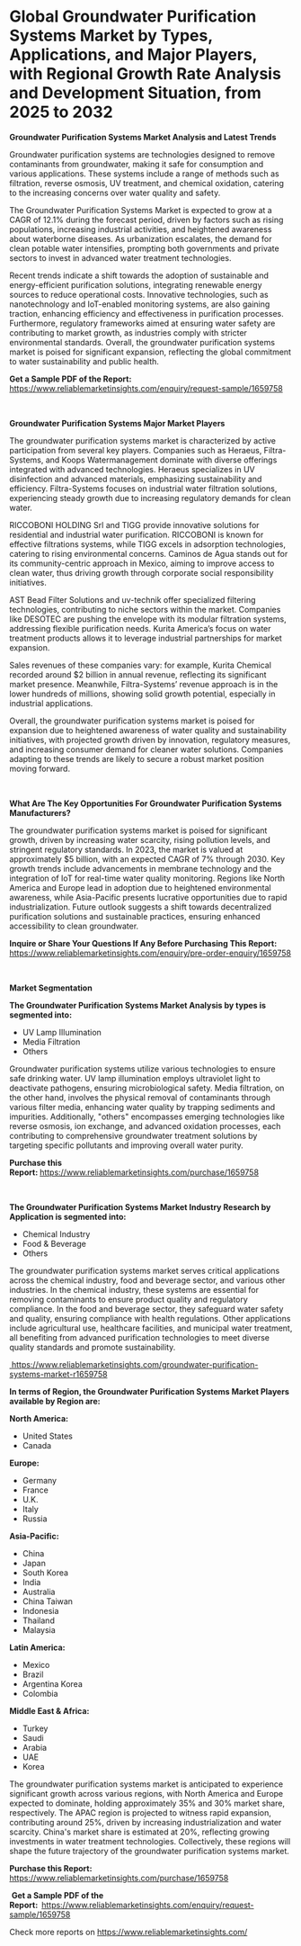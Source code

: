 <p><h1>Global Groundwater Purification Systems Market by Types, Applications, and Major Players, with Regional Growth Rate Analysis and Development Situation, from 2025 to 2032</h1></p><p><strong>Groundwater Purification Systems Market Analysis and Latest Trends</strong></p>
<p><p>Groundwater purification systems are technologies designed to remove contaminants from groundwater, making it safe for consumption and various applications. These systems include a range of methods such as filtration, reverse osmosis, UV treatment, and chemical oxidation, catering to the increasing concerns over water quality and safety.</p><p>The Groundwater Purification Systems Market is expected to grow at a CAGR of 12.1% during the forecast period, driven by factors such as rising populations, increasing industrial activities, and heightened awareness about waterborne diseases. As urbanization escalates, the demand for clean potable water intensifies, prompting both governments and private sectors to invest in advanced water treatment technologies.</p><p>Recent trends indicate a shift towards the adoption of sustainable and energy-efficient purification solutions, integrating renewable energy sources to reduce operational costs. Innovative technologies, such as nanotechnology and IoT-enabled monitoring systems, are also gaining traction, enhancing efficiency and effectiveness in purification processes. Furthermore, regulatory frameworks aimed at ensuring water safety are contributing to market growth, as industries comply with stricter environmental standards. Overall, the groundwater purification systems market is poised for significant expansion, reflecting the global commitment to water sustainability and public health.</p></p>
<p><strong>Get a Sample PDF of the Report:&nbsp;</strong> <a href="https://www.reliablemarketinsights.com/enquiry/request-sample/1659758?utm_campaign=2593&utm_medium=2&utm_source=Github&utm_content=ia&utm_term=08042025&utm_id=groundwater-purification-systems">https://www.reliablemarketinsights.com/enquiry/request-sample/1659758</a></p>
<p>&nbsp;</p>
<p><strong>Groundwater Purification Systems Major Market Players</strong></p>
<p><p>The groundwater purification systems market is characterized by active participation from several key players. Companies such as Heraeus, Filtra-Systems, and Koops Watermanagement dominate with diverse offerings integrated with advanced technologies. Heraeus specializes in UV disinfection and advanced materials, emphasizing sustainability and efficiency. Filtra-Systems focuses on industrial water filtration solutions, experiencing steady growth due to increasing regulatory demands for clean water.</p><p>RICCOBONI HOLDING Srl and TIGG provide innovative solutions for residential and industrial water purification. RICCOBONI is known for effective filtrations systems, while TIGG excels in adsorption technologies, catering to rising environmental concerns. Caminos de Agua stands out for its community-centric approach in Mexico, aiming to improve access to clean water, thus driving growth through corporate social responsibility initiatives.</p><p>AST Bead Filter Solutions and uv-technik offer specialized filtering technologies, contributing to niche sectors within the market. Companies like DESOTEC are pushing the envelope with its modular filtration systems, addressing flexible purification needs. Kurita America’s focus on water treatment products allows it to leverage industrial partnerships for market expansion.</p><p>Sales revenues of these companies vary: for example, Kurita Chemical recorded around $2 billion in annual revenue, reflecting its significant market presence. Meanwhile, Filtra-Systems’ revenue approach is in the lower hundreds of millions, showing solid growth potential, especially in industrial applications.</p><p>Overall, the groundwater purification systems market is poised for expansion due to heightened awareness of water quality and sustainability initiatives, with projected growth driven by innovation, regulatory measures, and increasing consumer demand for cleaner water solutions. Companies adapting to these trends are likely to secure a robust market position moving forward.</p></p>
<p>&nbsp;</p>
<p><strong>What Are The Key Opportunities For Groundwater Purification Systems Manufacturers?</strong></p>
<p><p>The groundwater purification systems market is poised for significant growth, driven by increasing water scarcity, rising pollution levels, and stringent regulatory standards. In 2023, the market is valued at approximately $5 billion, with an expected CAGR of 7% through 2030. Key growth trends include advancements in membrane technology and the integration of IoT for real-time water quality monitoring. Regions like North America and Europe lead in adoption due to heightened environmental awareness, while Asia-Pacific presents lucrative opportunities due to rapid industrialization. Future outlook suggests a shift towards decentralized purification solutions and sustainable practices, ensuring enhanced accessibility to clean groundwater.</p></p>
<p><strong>Inquire or Share Your Questions If Any Before Purchasing This Report:</strong> <a href="https://www.reliablemarketinsights.com/enquiry/pre-order-enquiry/1659758?utm_campaign=2593&utm_medium=2&utm_source=Github&utm_content=ia&utm_term=08042025&utm_id=groundwater-purification-systems">https://www.reliablemarketinsights.com/enquiry/pre-order-enquiry/1659758</a></p>
<p>&nbsp;</p>
<p><strong>Market Segmentation</strong></p>
<p><strong>The Groundwater Purification Systems Market Analysis by types is segmented into:</strong></p>
<p><ul><li>UV Lamp Illumination</li><li>Media Filtration</li><li>Others</li></ul></p>
<p><p>Groundwater purification systems utilize various technologies to ensure safe drinking water. UV lamp illumination employs ultraviolet light to deactivate pathogens, ensuring microbiological safety. Media filtration, on the other hand, involves the physical removal of contaminants through various filter media, enhancing water quality by trapping sediments and impurities. Additionally, "others" encompasses emerging technologies like reverse osmosis, ion exchange, and advanced oxidation processes, each contributing to comprehensive groundwater treatment solutions by targeting specific pollutants and improving overall water purity.</p></p>
<p><strong>Purchase this Report:&nbsp;</strong><a href="https://www.reliablemarketinsights.com/purchase/1659758?utm_campaign=2593&utm_medium=2&utm_source=Github&utm_content=ia&utm_term=08042025&utm_id=groundwater-purification-systems">https://www.reliablemarketinsights.com/purchase/1659758</a></p>
<p>&nbsp;</p>
<p><strong>The Groundwater Purification Systems Market Industry Research by Application is segmented into:</strong></p>
<p><ul><li>Chemical Industry</li><li>Food & Beverage</li><li>Others</li></ul></p>
<p><p>The groundwater purification systems market serves critical applications across the chemical industry, food and beverage sector, and various other industries. In the chemical industry, these systems are essential for removing contaminants to ensure product quality and regulatory compliance. In the food and beverage sector, they safeguard water safety and quality, ensuring compliance with health regulations. Other applications include agricultural use, healthcare facilities, and municipal water treatment, all benefiting from advanced purification technologies to meet diverse quality standards and promote sustainability.</p></p>
<p><a href="https://www.reliablemarketinsights.com/groundwater-purification-systems-market-r1659758?utm_campaign=2593&utm_medium=2&utm_source=Github&utm_content=ia&utm_term=08042025&utm_id=groundwater-purification-systems">&nbsp;https://www.reliablemarketinsights.com/groundwater-purification-systems-market-r1659758</a></p>
<p><strong>In terms of Region, the Groundwater Purification Systems Market Players available by Region are:</strong></p>
<p>
    <p> <strong> North America: </strong>
        <ul>
            <li>United States</li>
            <li>Canada</li>
        </ul>
        </p> 
    <p> <strong> Europe: </strong>
        <ul>
            <li>Germany</li>
            <li>France</li>
            <li>U.K.</li>
            <li>Italy</li>
            <li>Russia</li>
        </ul>
        </p> 
    <p> <strong> Asia-Pacific: </strong>
        <ul>
            <li>China</li>
            <li>Japan</li>
            <li>South Korea</li>
            <li>India</li>
            <li>Australia</li>
            <li>China Taiwan</li>
            <li>Indonesia</li>
            <li>Thailand</li>
            <li>Malaysia</li>
        </ul>
        </p> 
    <p> <strong> Latin America: </strong>
        <ul>
            <li>Mexico</li>
            <li>Brazil</li>
            <li>Argentina Korea</li>
            <li>Colombia</li>
        </ul>
        </p> 
    <p> <strong> Middle East & Africa: </strong>
        <ul>
            <li>Turkey</li>
            <li>Saudi</li>
            <li>Arabia</li>
            <li>UAE</li>
            <li>Korea</li>
        </ul>
    </p>
    </p>
<p><p>The groundwater purification systems market is anticipated to experience significant growth across various regions, with North America and Europe expected to dominate, holding approximately 35% and 30% market share, respectively. The APAC region is projected to witness rapid expansion, contributing around 25%, driven by increasing industrialization and water scarcity. China's market share is estimated at 20%, reflecting growing investments in water treatment technologies. Collectively, these regions will shape the future trajectory of the groundwater purification systems market.</p></p>
<p><strong>Purchase this Report: </strong><a href="https://www.reliablemarketinsights.com/purchase/1659758?utm_campaign=2593&utm_medium=2&utm_source=Github&utm_content=ia&utm_term=08042025&utm_id=groundwater-purification-systems">https://www.reliablemarketinsights.com/purchase/1659758</a></p>
<p>&nbsp;<strong>Get a Sample PDF of the Report:&nbsp;&nbsp;</strong><a href="https://www.reliablemarketinsights.com/enquiry/request-sample/1659758?utm_campaign=2593&utm_medium=2&utm_source=Github&utm_content=ia&utm_term=08042025&utm_id=groundwater-purification-systems">https://www.reliablemarketinsights.com/enquiry/request-sample/1659758</a></p>
<p><strong></strong></p>
<p>Check more reports on <a href="https://www.reliablemarketinsights.com/?utm_campaign=2593&utm_medium=2&utm_source=Github&utm_content=ia&utm_term=08042025&utm_id=groundwater-purification-systems">https://www.reliablemarketinsights.com/</a></p>